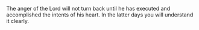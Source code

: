 The anger of the Lord will not turn back until he has executed and accomplished the intents of his heart. In the latter days you will understand it clearly.
